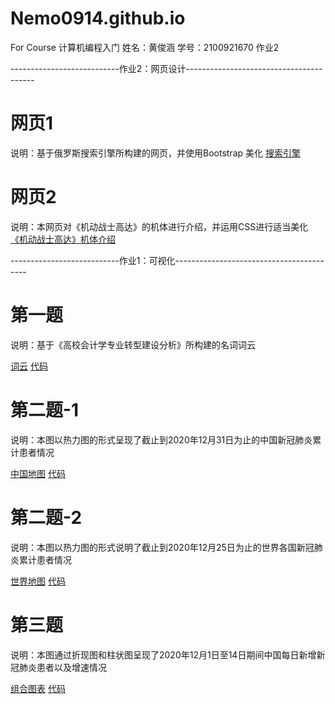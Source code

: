 # Nemo0914.github.io
For Course 计算机编程入门
姓名：黄俊涵
学号：2100921670
作业2

---------------------------作业2：网页设计----------------------------------------
# 网页1
说明：基于俄罗斯搜索引擎所构建的网页，并使用Bootstrap 美化
[搜索引擎](HW2-1.html)

# 网页2
说明：本网页对《机动战士高达》的机体进行介绍，并运用CSS进行适当美化
[《机动战士高达》机体介绍](HW1-2.2.html)


---------------------------作业1：可视化-----------------------------------------
# 第一题
说明：基于《高校会计学专业转型建设分析》所构建的名词词云

[词云](HW1-1.html)
[代码](HW1-1.py)
# 第二题-1
说明：本图以热力图的形式呈现了截止到2020年12月31日为止的中国新冠肺炎累计患者情况

[中国地图](HW1-2.1.html)
[代码](HW1-2.1.py)
# 第二题-2
说明：本图以热力图的形式说明了截止到2020年12月25日为止的世界各国新冠肺炎累计患者情况

[世界地图](HW1-2.2.html)
[代码](HW1-2.2.py)
# 第三题
说明：本图通过折现图和柱状图呈现了2020年12月1日至14日期间中国每日新增新冠肺炎患者以及增速情况

[组合图表](HW1-4.html)
[代码](HW1-4.py)


